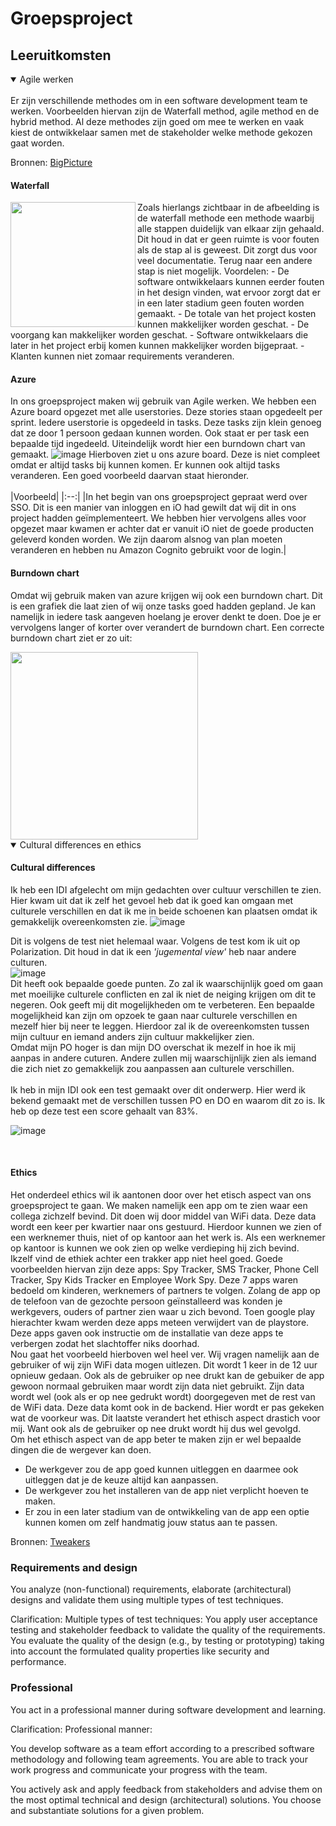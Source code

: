 # Groepsproject

## Leeruitkomsten
<details open>
<summary> 
Agile werken
</summary>
<br />
Er zijn verschillende methodes om in een software development team te werken. Voorbeelden hiervan zijn de Waterfall method, agile method en de hybrid method. Al deze methodes zijn goed om mee te werken en vaak kiest de ontwikkelaar samen met de stakeholder welke methode gekozen gaat worden.

Bronnen: [BigPicture](https://bigpicture.one/waterfall-agile-hybrid-differences/)

#### Waterfall 
<img src='https://user-images.githubusercontent.com/113592556/207596108-ee09b075-f55c-41eb-94cf-80f236d10971.png' align="left" height="200" />
Zoals hierlangs zichtbaar in de afbeelding is de waterfall methode een methode waarbij alle stappen duidelijk van elkaar zijn gehaald. Dit houd in dat er geen ruimte is voor fouten als de stap al is geweest. Dit zorgt dus voor veel documentatie. Terug naar een andere stap is niet mogelijk.
Voordelen:
  - De software ontwikkelaars kunnen eerder fouten in het design vinden, wat ervoor zorgt dat er in een later stadium geen fouten worden gemaakt.
  - De totale van het project kosten kunnen makkelijker worden geschat.
  - De voorgang kan makkelijker worden geschat.
  - Software ontwikkelaars die later in het project erbij komen kunnen makkelijker worden bijgepraat.
  - Klanten kunnen niet zomaar requirements veranderen. 

#### Azure
In ons groepsproject maken wij gebruik van Agile werken. We hebben een Azure board opgezet met alle userstories. Deze stories staan opgedeelt per sprint. Iedere userstorie is opgedeeld in tasks. Deze tasks zijn klein genoeg dat ze door 1 persoon gedaan kunnen worden. Ook staat er per task een bepaalde tijd ingedeeld. Uiteindelijk wordt hier een burndown chart van gemaakt. 
![image](https://user-images.githubusercontent.com/113592556/202182109-f89abe70-f032-42ec-a7d5-69516b917f67.png)
Hierboven ziet u ons azure board. Deze is niet compleet omdat er altijd tasks bij kunnen komen. Er kunnen ook altijd tasks veranderen. Een goed voorbeeld daarvan staat hieronder. <br />
<br />
|Voorbeeld|
|:--:|
|In het begin van ons groepsproject gepraat werd over SSO. Dit is een manier van inloggen en iO had gewilt dat wij dit in ons project hadden geïmplementeert. We hebben hier vervolgens alles voor opgezet maar kwamen er achter dat er vanuit iO niet de goede producten geleverd konden worden. We zijn daarom alsnog van plan moeten veranderen en hebben nu Amazon Cognito gebruikt voor de login.| <br />

#### Burndown chart
Omdat wij gebruik maken van azure krijgen wij ook een burndown chart. Dit is een grafiek die laat zien of wij onze tasks goed hadden gepland. Je kan namelijk in iedere task aangeven hoelang je erover denkt te doen. Doe je er vervolgens langer of korter over verandert de burndown chart. Een correcte burndown chart ziet er zo uit:

<img src='https://user-images.githubusercontent.com/113592556/206189571-50f08dcc-9549-4549-a6b9-accbbf526d30.png' height="300" />
</details>

<details open>
  <summary>
    Cultural differences en ethics
  </summary>
  
#### Cultural differences

Ik heb een IDI afgelecht om mijn gedachten over cultuur verschillen te zien. Hier kwam uit dat ik zelf het gevoel heb dat ik goed kan omgaan met culturele verschillen en dat ik me in beide schoenen kan plaatsen omdat ik gemakkelijk overeenkomsten zie.
![image](https://user-images.githubusercontent.com/113592556/206206874-ec00972a-860a-441c-a7dd-b092b06ba64b.png)

Dit is volgens de test niet helemaal waar. Volgens de test kom ik uit op Polarization. Dit houd in dat ik een *'jugemental view'* heb naar andere culturen.<br />
![image](https://user-images.githubusercontent.com/113592556/206207527-109c1831-7869-4389-9b0e-93521f1f52a1.png)<br />
Dit heeft ook bepaalde goede punten. Zo zal ik waarschijnlijk goed om gaan met moeilijke culturele conflicten en zal ik niet de neiging krijgen om dit te negeren.
Ook geeft mij dit mogelijkheden om te verbeteren. Een bepaalde mogelijkheid kan zijn om opzoek te gaan naar culturele verschillen en mezelf hier bij neer te leggen. Hierdoor zal ik de overeenkomsten tussen mijn cultuur en iemand anders zijn cultuur makkelijker zien.
<br/>
Omdat mijn PO hoger is dan mijn DO overschat ik mezelf in hoe ik mij aanpas in andere cuturen. Andere zullen mij waarschijnlijk zien als iemand die zich niet zo gemakkelijk zou aanpassen aan culturele verschillen.<br />
<br />
Ik heb in mijn IDI ook een test gemaakt over dit onderwerp. Hier werd ik bekend gemaakt met de verschillen tussen PO en DO en waarom dit zo is. Ik heb op deze test een score gehaalt van 83%.

![image](https://user-images.githubusercontent.com/113592556/206204689-9afc2ebe-3d4d-4f11-a8a4-0e3dfeae8ea6.png)

<br />

#### Ethics
Het onderdeel ethics wil ik aantonen door over het etisch aspect van ons groepsproject te gaan. We maken namelijk een app om te zien waar een collega zichzelf bevind. Dit doen wij door middel van WiFi data. Deze data wordt een keer per kwartier naar ons gestuurd. Hierdoor kunnen we zien of een werknemer thuis, niet of op kantoor aan het werk is. Als een werknemer op kantoor is kunnen we ook zien op welke verdieping hij zich bevind. <br />
Ikzelf vind de ethiek achter een trakker app niet heel goed. Goede voorbeelden hiervan zijn deze apps: Spy Tracker, SMS Tracker, Phone Cell Tracker, Spy Kids Tracker en Employee Work Spy. Deze 7 apps waren bedoeld om kinderen, werknemers of partners te volgen. Zolang de app op de telefoon van de gezochte persoon geïnstalleerd was konden je werkgevers, ouders of partner zien waar u zich bevond. Toen google play hierachter kwam werden deze apps meteen verwijdert van de playstore. Deze apps gaven ook instructie om de installatie van deze apps te verbergen zodat het slachtoffer niks doorhad. <br />
Nou gaat het voorbeeld hierboven wel heel ver. Wij vragen namelijk aan de gebruiker of wij zijn WiFi data mogen uitlezen. Dit wordt 1 keer in de 12 uur opnieuw gedaan. Ook als de gebruiker op nee drukt kan de gebuiker de app gewoon normaal gebruiken maar wordt zijn data niet gebruikt. Zijn data wordt wel (ook als er op nee gedrukt wordt) doorgegeven met de rest van de WiFi data. Deze data komt ook in de backend. Hier wordt er pas gekeken wat de voorkeur was. Dit laatste verandert het ethisch aspect drastich voor mij. Want ook als de gebruiker op nee drukt wordt hij dus wel gevolgd. <br />
Om het ethisch aspect van de app beter te maken zijn er wel bepaalde dingen die de wergever kan doen. 
- De werkgever zou de app goed kunnen uitleggen en daarmee ook uitleggen dat je de keuze altijd kan aanpassen. 
- De werkgever zou het installeren van de app niet verplicht hoeven te maken.
- Er zou in een later stadium van de ontwikkeling van de app een optie kunnen komen om zelf handmatig jouw status aan te passen.

Bronnen: [Tweakers](https://tweakers.net/nieuws/155278/google-verwijdert-zeven-apps-bedoeld-om-mensen-te-volgen-uit-play-store.html)
</details>
  
### Requirements and design
You analyze (non-functional) requirements, elaborate (architectural) designs and validate them using multiple types of test techniques.

Clarification:
Multiple types of test techniques: You apply user acceptance testing and stakeholder feedback to validate the quality of the requirements. You evaluate the quality of the design (e.g., by testing or prototyping) taking into account the formulated quality properties like security and performance.

### Professional
You act in a professional manner during software development and learning.

Clarification:
Professional manner: 

You develop software as a team effort according to a prescribed software methodology and following team agreements. You are able to track your work progress and communicate your progress with the team.

You actively ask and apply feedback from stakeholders and advise them on the most optimal technical and design (architectural) solutions.
You choose and substantiate solutions for a given problem.


